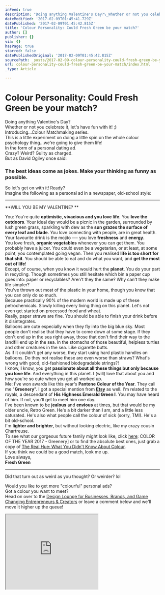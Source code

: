 ```yaml
---
inFeed: true
description: "Doing anything Valentine's Day?\_Whether or not you celebrate it, let's have fun with it! ;)Introducing...Colour Matchmaking series.\_This is a little experiment on doing a little spin on the whole colour psychology thing...we're going to give them life!In the form of a personal dating ad.\_Crazy? Weird? Guilty as charged.\_But as David Ogilvy once said:\_"
dateModified: '2017-02-09T01:45:41.729Z'
datePublished: '2017-02-09T01:45:42.815Z'
title: 'Colour Personality: Could Fresh Green be your match?'
author: []
publisher: {}
via: {}
hasPage: true
starred: false
datePublishedOriginal: '2017-02-09T01:45:42.815Z'
sourcePath: _posts/2017-02-09-colour-personality-could-fresh-green-be-your-match.md
url: colour-personality-could-fresh-green-be-your-match/index.html
_type: Article

---
```

# Colour Personality: Could Fresh Green be your match?

Doing anything Valentine's Day?   
Whether or not you celebrate it, let's have fun with it! ;)  
Introducing...Colour Matchmaking series.   
This is a little experiment on doing a little spin on the whole colour psychology thing...we're going to give them life!  
In the form of a personal dating ad.   
Crazy? Weird? Guilty as charged.   
But as David Ogilvy once said: 

### The best ideas come as jokes. Make your thinking as funny as possible.

So let's get on with it! Ready?  
Imagine the following as a personal ad in a newspaper, old-school style:

---

**WILL YOU BE MY VALENTINE? **

You: You're quite **optimistic, vivacious and you love life**. You **love the outdoors**. Your ideal day would be a picnic in the garden, surrounded by lush green grass, sparkling with dew as the **sun grazes the surface of every leaf and blade**. You love connecting with people, are in great health.   
Your favourite drink is the mojito --- you love **freshness** and **energy**.   
You love fresh, **organic vegetables** whenever you can get them. You probably have a juicer. You could even be a vegetarian, or at least, at some point, you contemplated going vegan. Then you realised **life is too short for that shit**. You should be able to eat and do what you want, and **get the most out of life**!  
Except, of course, when you know it would hurt the **planet**. You do your part in recycling. Though sometimes you still hesitate which bin a paper cup goes into: paper or recyclables? Aren't they the same? Why can't they make life simpler?  
You've thrown out most of the plastic in your home, though you know that you can only do so much.  
Because practically 90% of the modern world is made up of these petrochemicals. Slowly killing every living thing on this planet. Let's not even get started on processed food and wheat.  
Really, paper straws are fine. You should be able to finish your drink before it disintegrates.  
Balloons are cute especially when they fly into the big blue sky. Most people don't realise that they have to come down at some stage. If they don't end up in the sea right away, those that don't find their way to the landfill end up in the sea. In the stomachs of those beautiful, helpless turtles and other creatures in the sea. Like cigarette butts.   
As if it couldn't get any worse, they start using hard plastic handles on balloons. Do they not realise these are even worse than straws? What's wrong with good, old-fashioned biodegradable strings?!  
I know, I know, you get **passionate about all these things but only because you love life**. And everything in this planet. I (will) love that about you and how you're so cute when you get all worked up.   
Me: I've won awards like this year's **Pantone Colour of the Year**. They call me "**Greenery**". I got a special mention from **[Etsy][0]** as well.  I'm related to the royals, a descendant of **His Highness Emerald Green I**. You may have heard of him. If not, you'll get to meet him one day.  
I've been known to be **jealous** and **envious** at times, but that would be my older uncle, Retro Green. He's a bit darker than I am, and a little less saturated. He's also what people call the colour of sick (sorry, TMI). He's a bit old-school.  
I'm **lighter and brighter**, but without looking electric, like my crazy cousin Chartreuse.  
To see what our gorgeous future family might look like, click [here][1]: COLOR OF THE YEAR 2017 - Greenery\] or to find the absolute best ones, just grab a copy of [The Real Hue: What You Didn't Know About Colour][2].   
If you think we could be a good match, look me up.   
Love always,  
**Fresh Green**

---

Did that turn out as weird as you thought? Or weirder? lol

Would you like to get more "colourful" personal ads?  
Got a colour you want to meet?  
Head on over to the [Design Lounge for Businesses, Brands, and Game Changing Entrepreneurs & Creators][3] or leave a comment below and we'll move it higher up the queue! 

<iframe src="https://the-grid.github.io/ed-userhtml/?g=eJxNkMFKxDAQhu99ilDBbWE3UUEQ2-6hIOJlT95EJE0m3XTbpCTT4iK-u7O7VbzNMB_fzPyltjNTvYyxSk2zUX4YwGFMmZYoN_sApkr3iOOjEE3vWw623aPywUGIXPmFc9Mw-ojkuE-3pSDnNknKk9rqszd4j3-TMqpgR9xmZnIKrXeZXrO4JjZnXwljswyso950kVVM8xbwqYfzXfXxVbY7OUAW87eb94Joa1j2n6mPLzojVc4C4BTciVlEKoBEWDgyFDTgVtPM6gvGY1DUpkIo7xwo5EYqaLw_cAcowH081yLqA-_i1adphr66vZ4pCnqimu_4Q3rS0N18lIF27LwGbl2EgDUYHyBb_sqL5DvTXk2nS9ZsdUlkRdXvvk0Xac8qz4tSLHn9AOKKjaA" height="244" style=""></iframe>



[0]: http://etsy.com/au/shop/eightcornerscreative
[1]: https://www.pantone.com/color-of-the-year-2017
[2]: http://bit.ly/therealhue
[3]: http://gretcho.link/dlounge